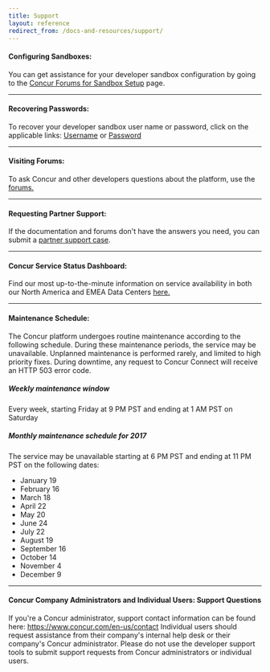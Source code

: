 ```yaml
---
title: Support
layout: reference
redirect_from: /docs-and-resources/support/
---
```


#### Configuring Sandboxes:
You can get assistance for your developer sandbox configuration by going to the [Concur Forums for Sandbox Setup][1] page.

- - -

#### Recovering Passwords:
To recover your developer sandbox user name or password, click on the applicable links: [Username][4] or [Password][5]

- - -

#### Visiting Forums:
To ask Concur and other developers questions about the platform, use the <a href="https://forum.developer.concur.com/">forums.</a>

- - -

#### Requesting Partner Support:  
If the documentation and forums don't have the answers you need, you can submit a [partner support case][3].

- - -

#### Concur Service Status Dashboard:
Find our most up-to-the-minute information on service availability in both our North America and EMEA Data Centers <a href="https://open.concur.com/" target="-blank">here.</a>

- - -

#### Maintenance Schedule:
The Concur platform undergoes routine maintenance according to the following schedule. During these maintenance periods, the service may be unavailable. Unplanned maintenance is performed rarely, and limited to high priority fixes. During downtime, any request to Concur Connect will receive an HTTP 503 error code.

##### Weekly maintenance window
Every week, starting Friday at 9 PM PST and ending at 1 AM PST on Saturday

##### Monthly maintenance schedule for 2017
The service may be unavailable starting at 6 PM PST and ending at 11 PM PST on the following dates:

* January 19
* February 16
* March 18
* April 22
* May 20
* June 24
* July 22
* August 19
* September 16
* October 14
* November 4
* December 9

---

#### Concur Company Administrators and Individual Users:  Support Questions

If you're a Concur administrator, support contact information can be found here: <https://www.concur.com/en-us/contact>  Individual users should request assistance from their company's internal help desk or their company's Concur administrator.  Please do not use the developer support tools to submit support requests from Concur administrators or individual users.



[1]: https://forum.developer.concur.com/c/sandbox
[2]: https://developer.concur.com/docs-and-resources/forums
[3]: https://na4.salesforce.com/secur/login_portal.jsp?orgId=00D600000007Dq3&portalId=06060000000PrEi
[4]: https://www.concursolutions.com/profile/send_password_hint.asp?txtLoginID=&forgotName=1
[5]: https://www.concursolutions.com/profile/send_password_hint.asp?txtLoginID=&forgotName=0
